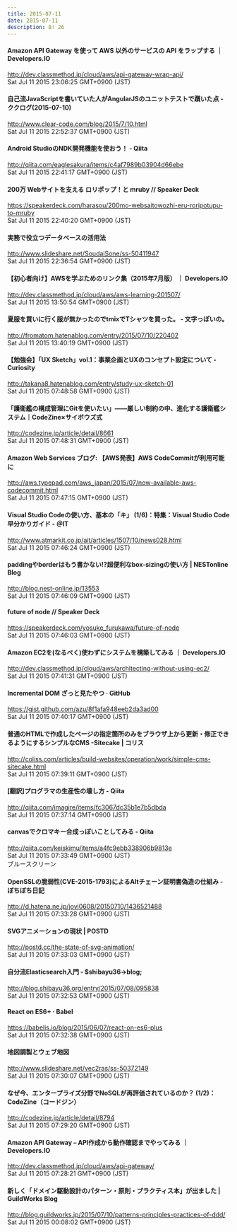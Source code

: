 ```yaml
---
title: 2015-07-11
date: 2015-07-11
description: B! 26
---
```


#### Amazon API Gateway を使って AWS 以外のサービスの API をラップする ｜ Developers.IO
http://dev.classmethod.jp/cloud/aws/api-gateway-wrap-api/<br>
Sat Jul 11 2015 23:06:25 GMT+0900 (JST)<br>


####  自己流JavaScriptを書いていた人がAngularJSのユニットテストで躓いた点 - ククログ(2015-07-10)
http://www.clear-code.com/blog/2015/7/10.html<br>
Sat Jul 11 2015 22:52:37 GMT+0900 (JST)<br>


#### Android StudioのNDK開発機能を使おう！ - Qiita
http://qiita.com/eaglesakura/items/c4af7989b03904d66ebe<br>
Sat Jul 11 2015 22:41:17 GMT+0900 (JST)<br>


#### 200万 Webサイトを支える ロリポップ！と mruby // Speaker Deck
https://speakerdeck.com/harasou/200mo-websaitowozhi-eru-roripotupu-to-mruby<br>
Sat Jul 11 2015 22:40:20 GMT+0900 (JST)<br>


#### 実務で役立つデータベースの活用法
http://www.slideshare.net/SoudaiSone/ss-50411947<br>
Sat Jul 11 2015 22:36:54 GMT+0900 (JST)<br>


#### 【初心者向け】AWSを学ぶためのリンク集（2015年7月版） ｜ Developers.IO
http://dev.classmethod.jp/cloud/aws/aws-learning-201507/<br>
Sat Jul 11 2015 13:50:54 GMT+0900 (JST)<br>


#### 夏服を買いに行く服が無かったのでtmixでTシャツを買った。 - 文字っぽいの。
http://fromatom.hatenablog.com/entry/2015/07/10/220402<br>
Sat Jul 11 2015 13:40:19 GMT+0900 (JST)<br>


#### 【勉強会】「UX Sketch」vol.1：事業企画とUXのコンセプト設定について - Curiosity
http://takana8.hatenablog.com/entry/study-ux-sketch-01<br>
Sat Jul 11 2015 07:48:58 GMT+0900 (JST)<br>


#### 「護衛艦の構成管理にGitを使いたい」――厳しい制約の中、進化する護衛艦システム｜CodeZine×サイボウズ式
http://codezine.jp/article/detail/8661<br>
Sat Jul 11 2015 07:48:31 GMT+0900 (JST)<br>


#### Amazon Web Services ブログ: 【AWS発表】AWS CodeCommitが利用可能に
http://aws.typepad.com/aws_japan/2015/07/now-available-aws-codecommit.html<br>
Sat Jul 11 2015 07:47:15 GMT+0900 (JST)<br>


####  Visual Studio Codeの使い方、基本の「キ」 (1/6)：特集：Visual Studio Code早分かりガイド - ＠IT
http://www.atmarkit.co.jp/ait/articles/1507/10/news028.html<br>
Sat Jul 11 2015 07:46:24 GMT+0900 (JST)<br>


#### paddingやborderはもう書かない!?超便利なbox-sizingの使い方 | NESTonline Blog
http://blog.nest-online.jp/13553<br>
Sat Jul 11 2015 07:46:09 GMT+0900 (JST)<br>


#### future of node // Speaker Deck
https://speakerdeck.com/yosuke_furukawa/future-of-node<br>
Sat Jul 11 2015 07:46:03 GMT+0900 (JST)<br>


#### Amazon EC2を(なるべく)使わずにシステムを構築してみる ｜ Developers.IO
http://dev.classmethod.jp/cloud/aws/architecting-without-using-ec2/<br>
Sat Jul 11 2015 07:41:31 GMT+0900 (JST)<br>


#### Incremental DOM ざっと見たやつ · GitHub
https://gist.github.com/azu/8f1afa948eeb2da3ad00<br>
Sat Jul 11 2015 07:40:17 GMT+0900 (JST)<br>


####   普通のHTMLで作成したページの指定箇所のみをブラウザ上から更新・修正できるようにするシンプルなCMS -Sitecake | コリス
http://coliss.com/articles/build-websites/operation/work/simple-cms-sitecake.html<br>
Sat Jul 11 2015 07:39:11 GMT+0900 (JST)<br>


#### [翻訳]プログラマの生産性の壊し方 - Qiita
http://qiita.com/imagire/items/fc3067dc35b1e7b5dbda<br>
Sat Jul 11 2015 07:37:14 GMT+0900 (JST)<br>


#### canvasでクロマキー合成っぽいことしてみる - Qiita
http://qiita.com/keiskimu/items/a4fc9ebb338906b9813e<br>
Sat Jul 11 2015 07:33:49 GMT+0900 (JST)<br>
ブルースクリーン


#### OpenSSLの脆弱性(CVE-2015-1793)によるAltチェーン証明書偽造の仕組み - ぼちぼち日記
http://d.hatena.ne.jp/jovi0608/20150710/1436521488<br>
Sat Jul 11 2015 07:33:28 GMT+0900 (JST)<br>


#### SVGアニメーションの現状 | POSTD
http://postd.cc/the-state-of-svg-animation/<br>
Sat Jul 11 2015 07:33:03 GMT+0900 (JST)<br>


#### 自分流Elasticsearch入門 - $shibayu36->blog;
http://blog.shibayu36.org/entry/2015/07/08/095838<br>
Sat Jul 11 2015 07:32:53 GMT+0900 (JST)<br>


#### React on ES6+ · Babel
https://babeljs.io/blog/2015/06/07/react-on-es6-plus<br>
Sat Jul 11 2015 07:32:38 GMT+0900 (JST)<br>


#### 地図調製とウェブ地図
http://www.slideshare.net/vec2ras/ss-50372149<br>
Sat Jul 11 2015 07:30:07 GMT+0900 (JST)<br>


#### なぜ今、エンタープライズ分野でNoSQLが再評価されているのか？ (1/2)：CodeZine（コードジン）
http://codezine.jp/article/detail/8794<br>
Sat Jul 11 2015 07:29:20 GMT+0900 (JST)<br>


#### Amazon API Gateway – API作成から動作確認までやってみる ｜ Developers.IO
http://dev.classmethod.jp/cloud/aws/api-gateway/<br>
Sat Jul 11 2015 07:28:21 GMT+0900 (JST)<br>


#### 新しく「ドメイン駆動設計のパターン・原則・プラクティス本」が出ました | GuildWorks Blog
http://blog.guildworks.jp/2015/07/10/patterns-principles-practices-of-ddd/<br>
Sat Jul 11 2015 00:08:02 GMT+0900 (JST)<br>


